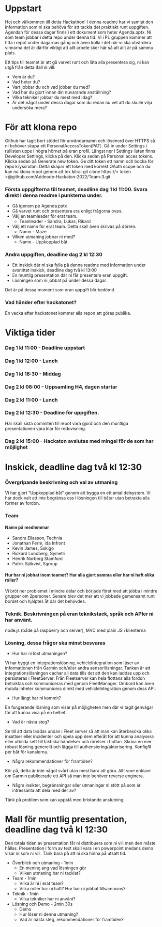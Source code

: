 # Uppstart
Hej och välkommen till detta Hackathon! I denna readme har vi samlat den information som ni ska behöva för att tackla det praktiskt runt uppgiften.
Agendan för dessa dagar finns i ett dokument som heter Agenda.pptx.
Ni som team jobbar i detta repo under denna tid. Vi i PL gruppen kommer att titta i repot under dagarnas gång och även kolla i det när vi ska utvärdera vinnarna det är därför viktigt att allt arbete sker här så att allt är på samma plats.

Ett tips till teamet är att gå varvet runt och låta alla presentera sig, ni kan utgå från detta ifall ni vill:
* Vem är du?
* Vad heter du?
* Vart jobbar du och vad jobbar du med?
* Vad har du gjort innan din nuvarande anställning?
* Vilka tekniker jobbar du mest med idag?
* Är det något under dessa dagar som du redan nu vet att du skulle vilja undersöka mera?

# För att klona repo
Github har tagit bort stödet för användarnamn och lösenord över HTTPS så ni behöver skapa ett PersonalAccessToken(PAT).
Gå in under Settings i rullisten uppe i högra hörnet på eran profil. Längst ner i Settings listan finns Developer Settings, klicka på den. Klicka sedan på Personal acces tokens. Klicka sedan på Generate new token. Ge ditt token ett namn och bocka för repo kryssrutan.
Detta skapar ett token med korrekt OAuth scope och du kan nu klona repot genom att tex köra: git clone https://< token >@github.com/Addnode-Hackaton-2022/Team-3.git

### Första uppgifterna till teamet, deadline dag 1 kl 11:00. Svara direkt i denna readme i punkterna under.
* Gå igenom pp Agenda.pptx
* Gå varvet runt och presentera era enligt frågorna ovan.
* Välj en teamleader för erat team.
  - Teamleader - Sandra, Lukas, Rikard
* Välj ett namn för erat team. Detta skall även skrivas på dörren.
  - Namn - Maze
* Vilken utmaning jobbar ni med?
  - Namn - Uppkopplad båt
 
 
 ### Andra uppgiften, deadline dag 2 kl 12:30
 * Ett inskick där ni ska fylla på denna readme med information under avsnittet Inskick, deadline dag två kl 13:00
 * En muntlig presentation där ni får presentera eran uppgift.
 * Lösningen som ni jobbat på under dessa dagar.

Det är på dessa moment som eran uppgift blir bedömd.

### Vad händer efter hackatonet?
En vecka efter hackatonet kommer alla repon att göras publika.

# Viktiga tider
### Dag 1 kl 11:00 - Deadline uppstart
### Dag 1 kl 12:00 - Lunch
### Dag 1 kl 18:30 - Middag
### Dag 2 kl 08:00 - Uppsamling H4, dagen startar
### Dag 2 kl 11:00 - Lunch
### Dag 2 kl 12:30 - Deadline för uppgiften. 
Här skall sista commiten till repot vara gjord och den muntliga presentationen vara klar för redovisning.
### Dag 2 kl 15:00 - Hackaton avslutas med mingel för de som har möjlighet

# Inskick, deadline dag två kl 12:30

### Övergripande beskrivning och val av utmaning
Vi har gjort "Uppkopplad båt" genom att bygga en ett antal delsystem. Vi har dock valt att inte begränsa oss i lösningen till båtar utan betrakta alla former av fordon. 

### Team

#### Namn på medlemmar 
* Sandra Eliasson, Technia
* Jonathan Ferm, Ida Infront
* Kevin James, Sokigo
* Rickard Lundberg, Symetri 
* Henrik Norberg Stamford
* Patrik Sjökvist, Sgroup

#### Hur har ni jobbat inom teamet? Har alla gjort samma eller har ni haft olika roller?
Vi bröt ner problemet i mindre delar och började först med att jobba i mindre grupper om 2personer. Senare blev det mer att vi jobbade gemensamt runt bordet och hjälptes åt där det behövdes.

### Teknik. Beskrivningen på eran teknikstack, språk och APIer ni har använt.
node.js (både på raspberry och server), MVC med plain JS i klienterna

### Lösning, dessa frågor ska minst besvaras
 * Hur har ni löst utmaningen?

 Vi har byggt en integrationslösning, vehicleIntegration som läser av informationen från Garmin och/eller andra sensorlösningar. Tanken är att integrationslösningen cachar all data tills det att den kan laddas upp och persisteras i FleetServer. Från Fleetserver kan hela flottans alla fordon betraktas och kommuniceras med genom FleetManager. Ombord kan även mobila inheter kommunicera direkt med vehicleIntegration genom dess API.
 
 * Hur långt har ni kommit?
 
 En fungerande lösning som visar på möjligheten men där vi tagit genvägar för att kunna visa på en helhet.
 * Vad är nästa steg?
 
Se till att data laddas undan i Fleet server så att man kan återbesöka olika insattser eller incidenter och spela upp dem efteråt för att kunna analysera eller utbilda sett till faktiska händelser och rörelser i flottan. Skriva en mer robust lösning generellt och lägga till authensiering/aktorisering. Konfigfil per båt för kanalerna.

 * Några rekommendationer för framtiden?
 
 Kör på, detta är inte något svårt utan mest bara att göra. Allt vore enklare om Garmin publicerade ett API så man inte behöver reverse enginera.
 * Några insikter, begränsningar eller utmaningar ni stött på som är intressanta att dela med der av?
 
 Tänk på problem som kan uppstå med bristande anslutning.


# Mall för muntlig presentation, deadline dag två kl 12:30
Den totala tiden av presentation får ni distribuera som ni vill men den måste hållas. Presentation i form av text skall vara i en powerpoint medans demo visar ni som ni vill. Tänk bara på att ni ska hinna på utsatt tid.
* Överblick och utmaning - 1min
  - En mening ang vad lösningen gör
  - Vilken utmaning har ni tacklat?
* Team - 1min
  - Vilka är ni i erat team?
  - Vilka roller har ni haft? Hur har ni jobbat tillsammans?
* Teknik - 1min
  - Vilka tekniker har ni använt?
* Lösning och Demo - 2min 30s
  - Demo
  - Hur löser ni denna utmaning?
  - Vad är nästa steg, rekommendationer för framtiden?
